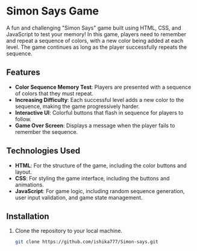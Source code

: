 # Simon Says Game

A fun and challenging "Simon Says" game built using HTML, CSS, and JavaScript to test your memory! In this game, players need to remember and repeat a sequence of colors, with a new color being added at each level. The game continues as long as the player successfully repeats the sequence.

## Features

- **Color Sequence Memory Test**: Players are presented with a sequence of colors that they must repeat.
- **Increasing Difficulty**: Each successful level adds a new color to the sequence, making the game progressively harder.
- **Interactive UI**: Colorful buttons that flash in sequence for players to follow.
- **Game Over Screen**: Displays a message when the player fails to remember the sequence.

## Technologies Used

- **HTML**: For the structure of the game, including the color buttons and layout.
- **CSS**: For styling the game interface, including the buttons and animations.
- **JavaScript**: For game logic, including random sequence generation, user input validation, and game state management.

## Installation

1. Clone the repository to your local machine.

   ```bash
   git clone https://github.com/ishika777/Simon-says.git
